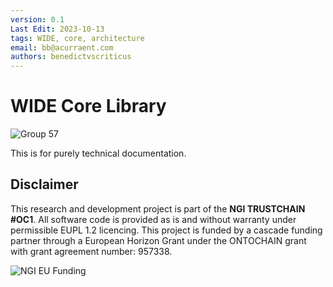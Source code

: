 ```yaml
---
version: 0.1
Last Edit: 2023-10-13
tags: WIDE, core, architecture
email: bb@acurraent.com
authors: benedictvscriticus
---
```

# WIDE Core Library
![Group 57](https://github.com/Consortium-WIDE/wide-core/assets/104435781/b842c1f0-aa37-4079-9500-425732f286d3)

This is for purely technical documentation.


## Disclaimer

This research and development project is part of the **NGI TRUSTCHAIN #OC1**. All software code is provided as is and without warranty under permissible EUPL 1.2 licencing. This project is funded by a cascade funding partner through a European Horizon Grant under the ONTOCHAIN grant with grant agreement number: 957338.

![NGI EU Funding](https://github.com/Consortium-WIDE/wide-core/assets/104435781/a4188f37-5e59-4100-a889-e6a6a18f7dbb)